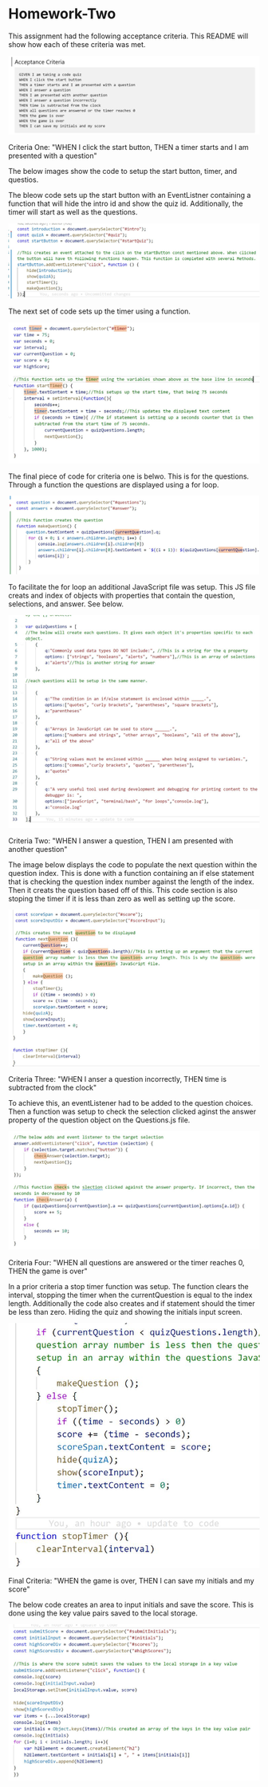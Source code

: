 # Homework-Two

This assignment had the following acceptance criteria. This README will show how each of these criteria was met.

![](/images/AcceptanceCriteria.JPG)

Criteria One: "WHEN I click the start button, THEN a timer starts and I am presented with a question"

The below images show the code to setup the start button, timer, and questios. 

The bleow code sets up the start button with an EventListner containing a function that will hide the intro id and show the quiz id. Additionally, the timer will start as well as the questions. 

![](/images/StartButtonSetup.jpg)

The next set of code sets up the timer using a function. 

![](/images/TimerSetup.JPG)

The final piece of code for criteria one is belwo. This is for the questions. Through a function the questions are displayed using a for loop. 

![](/images/QuestionSetup.JPG)

To facilitate the for loop an additional JavaScript file was setup. This JS file creats and index of objects with properties that contain the question, selections, and answer. See below. 

![](/images/QuestionIndex.JPG)

Criteria Two: "WHEN I answer a question, THEN I am presented with another question"

The image below displays the code to populate the next question within the question index. This is done with a function containing an if else statement that is checking the question index number against the length of the index. Then it creats the question based off of this. This code section is also stoping the timer if it is less than zero as well as setting up the score. 

![](/images/NextQuestion.JPG)

Criteria Three: "WHEN I anser a question incorrectly, THEN time is subtracted from the clock"

To achieve this, an eventListener had to be added to the question choices. Then a function was setup to check the selection clicked aginst the answer property of the question object on the Questions.js file. 

![](/images/IncorrectAnswer.JPG)

Criteria Four: "WHEN all questions are answered or the timer reaches 0, THEN the game is over"

In a prior criteria a stop timer function was setup. The function clears the interval, stopping the timer when the currentQuestion is equal to the index length. Additionally the code also creates and if statement should the timer be less than zero. Hiding the quiz and showing the initials input screen. 

![](/images/ZeroTimer.JPG)

Final Criteria: "WHEN the game is over, THEN I can save my initials and my score"

The below code creates an area to input initials and save the score. This is done using the key value pairs saved to the local storage. 

![](/images/LocalStore.JPG)
